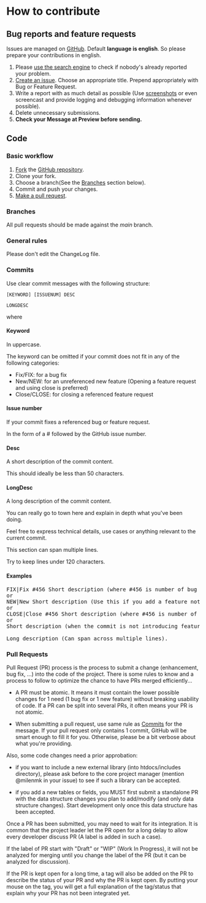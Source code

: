 How to contribute
=================

Bug reports and feature requests
--------------------------------

Issues are managed on [GitHub](https://github.com/milenmk/Laravel-Filament-Password-Manager/issues).
Default **language is english**. So please prepare your contributions in english.

1. Please [use the search engine](https://help.github.com/articles/searching-issues) to check if nobody's already reported your problem.
2. [Create an issue](https://help.github.com/articles/creating-an-issue). Choose an appropriate title. Prepend appropriately with Bug or Feature Request.
3. Write a report with as much detail as possible (Use [screenshots](https://help.github.com/articles/issue-attachments) or even screencast and provide logging and debugging
   information whenever possible).
4. Delete unnecessary submissions.
5. **Check your Message at Preview before sending.**

<a name="code"></a>Code
-----------------------

### Basic workflow

1. [Fork](https://help.github.com/articles/fork-a-repo) the [GitHub repository](https://github.com/milenmk/Laravel-Filament-Password-Manager).
2. Clone your fork.
3. Choose a branch(See the [Branches](#branches) section below).
4. Commit and push your changes.
5. [Make a pull request](https://help.github.com/articles/creating-a-pull-request).

<span id="branches" name="branches"></span>

### Branches

All pull requests should be made against the *main* branch.

### General rules

Please don't edit the ChangeLog file.

### <a name="commits"></a>Commits

Use clear commit messages with the following structure:

```
[KEYWORD] [ISSUENUM] DESC

LONGDESC
```

where

#### Keyword

In uppercase.

The keyword can be omitted if your commit does not fit in any of the following categories:

- Fix/FIX: for a bug fix
- New/NEW: for an unreferenced new feature (Opening a feature request and using close is preferred)
- Close/CLOSE: for closing a referenced feature request

#### Issue number

If your commit fixes a referenced bug or feature request.

In the form of a # followed by the GitHub issue number.

#### Desc

A short description of the commit content.

This should ideally be less than 50 characters.

#### LongDesc

A long description of the commit content.

You can really go to town here and explain in depth what you've been doing.

Feel free to express technical details, use cases or anything relevant to the current commit.

This section can span multiple lines.

Try to keep lines under 120 characters.

#### Examples

<pre>
FIX|Fix #456 Short description (where #456 is number of bug fix, if it exists.)
or
NEW|New Short description (Use this if you add a feature not tracked, otherwise use CLOSE #456)
or
CLOSE|Close #456 Short description (where #456 is number of feature request, if it exists.)
or
Short description (when the commit is not introducing feature nor closing a bug)

Long description (Can span across multiple lines).
</pre>

### Pull Requests

Pull Request (PR) process is the process to submit a change (enhancement, bug fix, ...) into the code of the project. There is some rules to know and
a process to follow to optimize the chance to have PRs merged efficiently...

* A PR must be atomic. It means it must contain the lower possible changes for 1 need (1 bug fix or 1 new feature) without breaking usability of code. If a PR can be split into
  several PRs, it often means your PR is not atomic.

* When submitting a pull request, use same rule as [Commits](#commits) for the message. If your pull request only contains 1 commit, GitHub will be smart enough to fill it for
  you.
  Otherwise, please be a bit verbose about what you're providing.

Also, some code changes need a prior approbation:

* if you want to include a new external library (into htdocs/includes directory), please ask before to the core project manager (mention @milenmk in your issue) to see if such a
  library can be accepted.

* if you add a new tables or fields, you MUST first submit a standalone PR with the data structure changes you plan to add/modify (and only data structure changes). Start
  development only once this data structure has been accepted.

Once a PR has been submitted, you may need to wait for its integration. It is common that the project leader let the PR open for a long delay to allow every developer discuss
PR (A label is added in such a case).

If the label of PR start with "Draft" or "WIP" (Work In Progress), it will not be analyzed for merging until you change the label of the PR (but it can be analyzed for discussion).

If the PR is kept open for a long time, a tag will also be added on the PR to describe the status of your PR and why the PR is kept open. By putting your mouse on the tag, you will
get a full explanation of the tag/status that explain why your PR has not been integrated yet.
